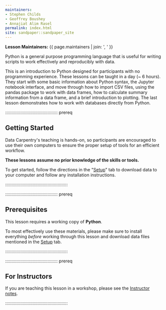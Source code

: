 ```yaml
---
maintainers:
- Stephen Childs
- Geoffrey Boushey
- Annajiat Alim Rasel
permalink: index.html
site: sandpaper::sandpaper_site
---
```


**Lesson Maintainers:** {{ page.maintainers | join: ', ' }}

Python is a general purpose programming language that is useful for writing scripts to work effectively and reproducibly with data.

This is an introduction to Python designed for participants with no programming experience. These lessons can be taught in a day (~ 6 hours). They start with some basic information about Python syntax, the Jupyter notebook interface, and move through how to import CSV files, using the pandas package to work with data frames, how to calculate summary information from a data frame, and a brief introduction to plotting. The last lesson demonstrates how to work with databases directly from Python.

::::::::::::::::::::::::::::::::::::::::::  prereq

## Getting Started

Data Carpentry's teaching is hands-on, so participants are encouraged to use
their own computers to ensure the proper setup of tools for an efficient
workflow.

**These lessons assume no prior knowledge of the skills or tools.**

To get started, follow the directions in the "[Setup](learners/setup.md)" tab to
download data to your computer and follow any installation instructions.


::::::::::::::::::::::::::::::::::::::::::::::::::

::::::::::::::::::::::::::::::::::::::::::  prereq

## Prerequisites

This lesson requires a working copy of **Python**.

To most effectively use these materials, please make sure to install
everything *before* working through this lesson and download data files mentioned in the [Setup](learners/setup.md) tab.


::::::::::::::::::::::::::::::::::::::::::::::::::

::::::::::::::::::::::::::::::::::::::::::  prereq

## For Instructors

If you are teaching this lesson in a workshop, please see the
[Instructor notes](instructors/instructor-notes.md).


::::::::::::::::::::::::::::::::::::::::::::::::::


